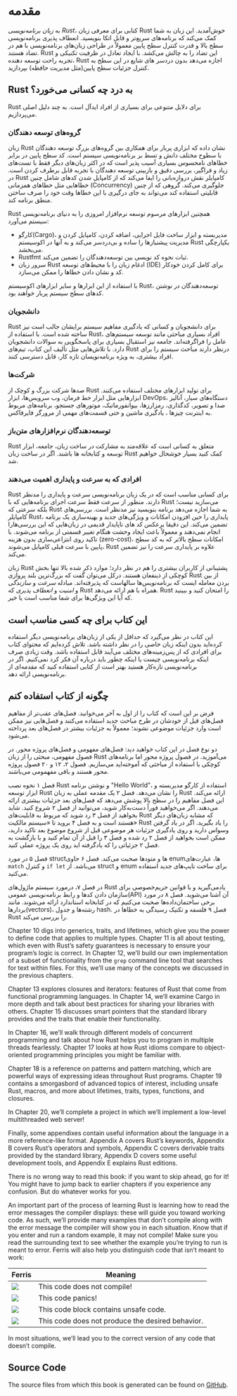# مقدمه

به *زبان برنامه‌نویسی Rust*، کتابی برای معرفی زبان Rust خوش‌آمدید.
این زبان به شما کمک می‌کند که برنامه‌های سریع‌تر و قابل اتکا بنویسید.
انعطاف پذیری برنامه‌نویسی سطح بالا و قدرت کنترل سطح پایین معمولاً در طراحی
 زبان‌های برنامه‌نویسی با هم در تضاد هستند. Rust این تضاد را به چالش می‌کشد.
 با ایجاد تعادل در ظرفیت تکنیکی و تجربه راحت توسعه دهنده، Rust اجازه می‌دهد
 بدون دردسر های شایع در این سطح به کنترل جزئیات سطح 
 پایین(مثل مدیریت حافظه) بپردازید.

##  Rust به درد چه کسانی می‌خورد؟

Rust برای دلایل متنوعی برای بسیاری از افراد ایدآل است. به چند دلیل اصلی می‌پردازیم.

### گروه‌های توسعه دهندگان

زبان Rust نشان داده که ابزاری پربار برای همکاری بین گروه‌های بزرگ توسعه دهندگان
با سطوح مختلف دانش و تسط بر برنامه‌نویسی سیستم است. کد سطح پایین
در برابر خطا‌های نامحسوس بسیاری آسیب پذیر است که در اکثر زبان‌های دیگر فقط با
 تست‌های زیاد و فراگیر، بررسی دقیق و بازبینی توسعه دهندگان با تجربه قابل برطرف
 کردن است. در Rust کامپایلر نقش دروازه‌بانی را ایفا می‌کند که از کامپایل شدن
 کد‌های شامل چنین خطاهایی مثل خطا‌های همزمانی (Concurrency) جلوگیری می‌کند.
 گروهی که از چنین قابلیتی استفاده کند می‌تواند به جای درگیری با این خطاها وقت خود را
 صرف ساختن منطق برنامه کند.

Rust همچنین ابزار‌های مرسوم توسعه نرم‌افزار امروزی را به دنیای برنامه‌نویسی سیستم می‌آورد:

* کارگو(Cargo)، مدیربسته و ابزار ساخت فایل اجرایی، اضافه کردن، کامپایل کردن و مدیریت
پیشنیاز‌ها را ساده و بی‌دردسر می‌کند و به آنها در اکوسیستم Rust یکپارچگی می‌بخشد.
* Rustfmt ثبات نحوه کد نویسی بین توسعه‌دهندگان را تضمین می‌کند.
* سرور زبان Rust ادغام زبان را با محیط‌های توسعه (IDE) برای کامل کردن خودکار کد و نشان دادن
خطا‌ها را ممکن می‌سازد.

با استفاده از این ابزار‌ها و سایر ابزار‌های اکوسیستم Rust، توسعه‌دهندگان در نوشتن کد‌های سطح سیستم
پربار خواهند بود.


### دانشجویان

Rust برای دانشجویان و کسانی که یادگیری مفاهیم سیستم برایشان جالب است نیز ساخته شده است.
با استفاده از Rust، افراد بسیاری مباحثی مانند توسعه سیستم‌های عامل را فراگرفته‌اند. جامعه نیز استقبال
بسیاری برای پاسخگویی به سوالات دانشجویان دارد. با تلاش‌هایی مثل تألیف این کتاب، تیم‌های Rust
درنظر دارند مباحث سیستم را برای افراد بیشتری، به ویژه برنامه‌نویسان تازه کار، قابل دسترسی کنند.

### شرکت‌ها

صد‌ها شرکت بزرگ و کوچک از Rust برای تولید ابزارهای مختلف استفاده می‌کنند.
ابزار‌هایی مثل ابزار خط فرمان، وب سرویس‌ها، ابزار DevOps، دستگاه‌های سیار، آنالیز
صدا و تصویر، کدگذاری، رمزارز‌ها، بیوانفورماتیک، موتور‌های جستجو، برنامه‌های مربوط به اینترنت چیز‌ها
، یادگیری ماشین و حتی قسمت‌های مهمی از مرورگر فایرفاکس.


### توسعه‌دهندگان نرم‌افزار‌های متن‌باز

Rust متعلق به کسانی است که علاقه‌مند به مشارکت در ساخت زبان، جامعه، ابزار توسعه و کتابخانه ها باشند.
اگر در ساخت زبان Rust کمک کنید بسیار خوشحال خواهیم شد.

### افرادی که به سرعت و پایداری اهمیت می‌دهند

Rust برای کسانی مناسب است که در یک زبان برنامه‌نویسی سرعت و پایداری را مدنظر دارند.
منظور از سرعت فقط سرعت اجرای برنامه‌هایی که با Rust می‌سازید نیست؛ بلکه سرعتی که Rust به شما اجازه می‌دهد برنامه بنویسید نیز مدنظر است. 
بررسی‌های کامپایلر Rust، پایداری را حین افزودن امکانات و ویژگی‌های جدید و بهینه‌سازی یک برنامه تضمین می‌کند. این دقیقا برعکس کد های ناپایدار
قدیمی در زبان‌هایی که این بررسی‌هارا انجام نمی‌دهند و معمولاً باعث ایجاد وحشت هنگام تغییر قسمتی از برنامه می‌شوند. با تاکید روی انتزاعی‌سازی بدون
هزینه (zero-cost)، امکانات سطح بالاتر که به کد سطح پایین با سرعت قبلی کامپایل می‌شوند، Rust علاوه بر پایداری سرعت را نیز تضمین می‌کند. 

زبان Rust پشتیبانی از کاربران بیشتری را هم در نظر دارد؛ موارد ذکر شده بالا تنها بخش کوچکی از ذینفعان هستند. 
درکل می‌توان گفت که بزرگ‌ترین بلند پروازی Rust از بین بردن معامله ایست که برنامه‌نویس‌ها سالهاست که پذیرفته‌اند. 
مبادله *سرعت* و *سازندگی* و *امنیت* و *انعطاف پذیری* که Rust همراه با هم ارائه می‌دهد. 
Rust را امتحان کنید و ببینید که آیا این ویژگی‌ها برای شما مناسب است یا خیر.

## این کتاب برای چه کسی مناسب است

این کتاب در نظر می‌گیرد که حداقل از یکی از زبان‌های برنامه‌نویسی دیگر استفاده کرده‌اید بدون اینکه زبان خاصی را در نظر داشته باشد. 
تلاش کرده‌ایم که محتوای کتاب برای افرادی که از پس‌زمینه‌های مختلف می‌آیند قابل استفاده باشد. وقت زیادی صرف اینکه برنامه‌نویسی
چیست یا اینکه چطور باید درباره آن فکر کرد نمی‌کنیم. اگر در برنامه‌نویسی تازه‌کار هستید بهتر است از کتابی استفاده کنید که مقدمه‌ای
از برنامه‌نویسی ارائه دهد.

## چگونه از کتاب استفاده کنم

فرض بر این است که کتاب را از اول به آخر می‌خوانید. فصل‌های عقب‌تر از مفاهیم فصل‌های قبل از خودشان در طرح مباحث
جدید استفاده می‌کنند و فصل‌هایی نیز ممکن است وارد جزئیات موضوعی نشوند؛ معمولاً به جزئیات بیشتر در فصل‌های بعد پرداخته می‌شود.

دو نوع فصل در این کتاب خواهید دید: فصل‌های مفهومی و فصل‌های پروژه محور. در فصول مفهومی، مبحثی را از زبان Rust می‌آموزید. 
در فصول پروژه محور اما برنامه‌های کوچکی با استفاده از مباحثی که آموخته‌اید می‌سازیم. فصول ۲، ۱۲ و ۲۰ فصول پروژه محور هستند و باقی مفهمومی می‌باشند.

فصل ۱ نحوه نصب Rust و نوشتن برنامه "Hello World"، استفاده از کارگو مدیربسته و ابزار توسعه Rust را نشان می‌دهد.
فصل ۲ یک مقدمه عملی به زبان Rust ارائه می‌کند. این فصل مفاهیم را در سطح بالا پوشش می‌دهد که فصل‌های بعد جزئیات بیشتری
ارائه می‌دهند. اگر می‌خواهید فوراً دست‌به‌کار شوید، می‌توانید از فصل ۲ شروع کنید. شاید بخواهید از فصل ۳ رد شوید که مربوط
به قابلیت‌های Rust که مشابه زبان‌های دیگر هستند است و به فصل ۴ بروید تا «سیستم مالکیت» Rust را یاد بگیرید.
اگر در یاد گرفتن وسواس دارید و روی یادگیری جزئیات هر موضوعی قبل از شروع موضوع بعد تاکید دارید، ممکن است بخواهید
از فصل ۲ رد شده و فصل ۳ را قبل از آن تمام کنید و  با بازگشت به فصل ۲ جزئیاتی را که یادگرفته اید روی یک پروژه عملی کنید.

فصل ۵ در مورد structها و متود‌ها صحبت می‌کند. فصل ۶ حاوی enumها، عبارت‌های `match` و کنترل `if let` می‌باشد.
از struct و enum برای ساخت تایپ‌های جدید استفاده می‌کنید.

در فصل ۷، درمورد سیستم ماژول‌های Rust یادمی‌گیرید و با قوانین حریم‌خصوصی برای سازمان دادن کد‌ها و رابط برنامه‌نویسی عمومی(API)
آن آشنا می‌شوید. فصل ۸ در مورد برخی ساختمان‌داده‌ها صحبت می‌کنیم که در کتابخانه استاندارد ارائه می‌شوند. مانند بردارها(vectors)، رشته‌ها
و جدول hash. فصل ۹ فلسفه و تکنیک رسیدگی به خطاها در Rust را بررسی می‌کند.



Chapter 10 digs into generics, traits, and lifetimes, which give you the power
to define code that applies to multiple types. Chapter 11 is all about testing,
which even with Rust’s safety guarantees is necessary to ensure your program’s
logic is correct. In Chapter 12, we’ll build our own implementation of a subset
of functionality from the `grep` command line tool that searches for text
within files. For this, we’ll use many of the concepts we discussed in the
previous chapters.

Chapter 13 explores closures and iterators: features of Rust that come from
functional programming languages. In Chapter 14, we’ll examine Cargo in more
depth and talk about best practices for sharing your libraries with others.
Chapter 15 discusses smart pointers that the standard library provides and the
traits that enable their functionality.

In Chapter 16, we’ll walk through different models of concurrent programming
and talk about how Rust helps you to program in multiple threads fearlessly.
Chapter 17 looks at how Rust idioms compare to object-oriented programming
principles you might be familiar with.

Chapter 18 is a reference on patterns and pattern matching, which are powerful
ways of expressing ideas throughout Rust programs. Chapter 19 contains a
smorgasbord of advanced topics of interest, including unsafe Rust, macros, and
more about lifetimes, traits, types, functions, and closures.

In Chapter 20, we’ll complete a project in which we’ll implement a low-level
multithreaded web server!

Finally, some appendixes contain useful information about the language in a
more reference-like format. Appendix A covers Rust’s keywords, Appendix B
covers Rust’s operators and symbols, Appendix C covers derivable traits
provided by the standard library, Appendix D covers some useful development
tools, and Appendix E explains Rust editions.

There is no wrong way to read this book: if you want to skip ahead, go for it!
You might have to jump back to earlier chapters if you experience any
confusion. But do whatever works for you.

<span id="ferris"></span>

An important part of the process of learning Rust is learning how to read the
error messages the compiler displays: these will guide you toward working code.
As such, we’ll provide many examples that don’t compile along with the error
message the compiler will show you in each situation. Know that if you enter
and run a random example, it may not compile! Make sure you read the
surrounding text to see whether the example you’re trying to run is meant to
error. Ferris will also help you distinguish code that isn’t meant to work:

| Ferris                                                                 | Meaning                                          |
|------------------------------------------------------------------------|--------------------------------------------------|
| <img src="img/ferris/does_not_compile.svg" class="ferris-explain"/>    | This code does not compile!                      |
| <img src="img/ferris/panics.svg" class="ferris-explain"/>              | This code panics!                                |
| <img src="img/ferris/unsafe.svg" class="ferris-explain"/>              | This code block contains unsafe code.            |
| <img src="img/ferris/not_desired_behavior.svg" class="ferris-explain"/>| This code does not produce the desired behavior. |

In most situations, we’ll lead you to the correct version of any code that
doesn’t compile.

## Source Code

The source files from which this book is generated can be found on
[GitHub][book].

[book]: https://github.com/rust-lang/book/tree/master/src
